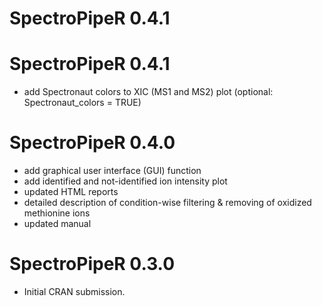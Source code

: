 # SpectroPipeR 0.4.1

# SpectroPipeR 0.4.1

* add Spectronaut colors to XIC (MS1 and MS2) plot (optional: Spectronaut_colors = TRUE)

# SpectroPipeR 0.4.0

* add graphical user interface (GUI) function
* add identified and not-identified ion intensity plot
* updated HTML reports
* detailed description of condition-wise filtering & removing of oxidized methionine ions
* updated manual

# SpectroPipeR 0.3.0

* Initial CRAN submission.
